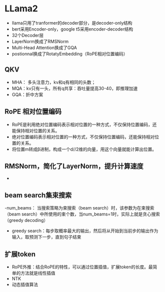 # LLama2
- llama只用了tranformer的decoder部分，是decoder-only结构
- bert采用Encoder-only，google t5采用encoder-decoder结构
- 32个Decoder层
- LayerNorm换成了RMSNorm
- Multi-Head Attention换成了GQA
- postionnal换成了RotatyEmbedding（RoPE相对位置编码）

## QKV
- MHA： 多头注意力，kv和q有相同的头数；
- MQA：kv只有一头，所有q共享：吞吐量提高30-40，即推理加速
- GQA：折中方案

## RoPE 相对位置编码
- RoPE是利用绝对位置编码表示相对位置的一种方式，不仅保持位置编码，还能保持相对位置的关系。
- 绝对位置编码表示相对位置的一种方式，不仅保持位置编码，还能保持相对位置的关系。
- 将位置m转成β进制，构成一个d//2维的向量，用这个向量就能计算出位置。

## RMSNorm，简化了LayerNorm，提升计算速度
- 
## beam search集束搜索
-num_beams： 当搜索策略为束搜索（beam search）时，该参数为在束搜索（beam search）中所使用的束个数，当num_beams=1时，实际上就是贪心搜索（greedy decoding）
- greedy search：每步取概率最大的输出，然后将从开始到当前步的输出作为输入，取预测下一步，直到句子结束

## 扩展token
- RoPE外推：结合RoPE的特性，可以通过位置插值，扩展token的长度。最简单的方法就是线性插值
- NTK
- 动态插值算法
